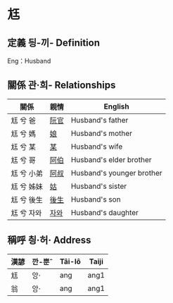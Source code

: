 # 尪
## 定義 딍-끼- Definition




Eng：Husband

## 關係 관·희- Relationships

關係 | 親情 | English
--- | --- | --- 
尪 兮 爸 | [阮官](member57.md) | Husband's father
尪 兮 媽 | [娘](member58.md) | Husband's mother
尪 兮 某 | [某](member18.md) | Husband's wife
尪 兮 哥 | [阿伯](member59.md) | Husband's elder brother
尪 兮 小弟 | [阿叔](member60.md) | Husband's younger brother
尪 兮 姊妹 | [姑](member61.md) | Husband's sister
尪 兮 後生 | [後生](member19.md) | Husband's son
尪 兮 자와 | [자와](member20.md) | Husband's daughter


## 稱呼 칑·허· Address

漢諺 | 깐-뿐ˆ | Tâi-lô | Taiji
--- | --- | --- | --- 
尪 | 앙· | ang | ang1 
翁 | 앙· | ang | ang1 
